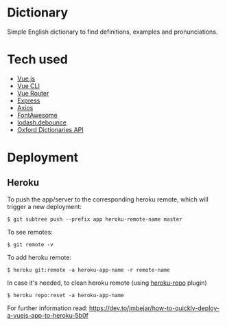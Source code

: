 # Dictionary

Simple English dictionary to find definitions, examples and pronunciations.

# Tech used

- [Vue.js](https://vuejs.org/)
- [Vue CLI](https://cli.vuejs.org/)
- [Vue Router](https://router.vuejs.org/)
- [Express](https://expressjs.com/)
- [Axios](https://github.com/axios/axios)
- [FontAwesome](https://fontawesome.com/)
- [lodash.debounce](https://www.npmjs.com/package/lodash.debounce)
- [Oxford Dictionaries API](https://developer.oxforddictionaries.com/)

# Deployment

## Heroku

To push the app/server to the corresponding heroku remote, which will trigger a new deployment:

`$ git subtree push --prefix app heroku-remote-name master`

To see remotes:

`$ git remote -v`

To add heroku remote:

`$ heroku git:remote -a heroku-app-name -r remote-name`

In case it's needed, to clean heroku remote (using [heroku-repo](https://github.com/heroku/heroku-repo) plugin)

`$ heroku repo:reset -a heroku-app-name`

For further information read:
https://dev.to/jmbejar/how-to-quickly-deploy-a-vuejs-app-to-heroku-5b0f
